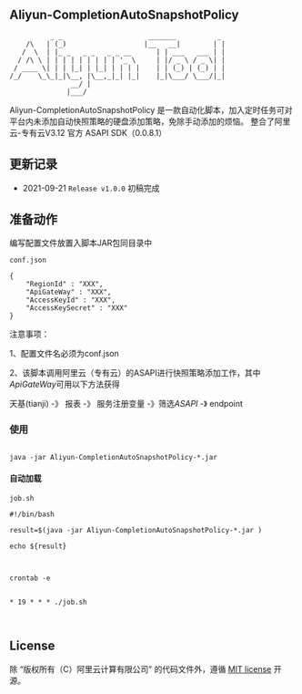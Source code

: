 Aliyun-CompletionAutoSnapshotPolicy
---------

```
          _ _                     _______          _ 
    /\   | (_)                   |__   __|        | |
   /  \  | |_ _   _ _   _ _ __      | | ___   ___ | |
  / /\ \ | | | | | | | | | '_ \     | |/ _ \ / _ \| |
 / ____ \| | | |_| | |_| | | | |    | | (_) | (_) | |
/_/    \_\_|_|\__, |\__,_|_| |_|    |_|\___/ \___/|_|
               __/ |                                 
              |___/                                  

```

Aliyun-CompletionAutoSnapshotPolicy 是一款自动化脚本，加入定时任务可对平台内未添加自动快照策略的硬盘添加策略，免除手动添加的烦恼。
整合了阿里云-专有云V3.12 官方 ASAPI SDK（0.0.8.1）


## 更新记录

* 2021-09-21 `Release v1.0.0` 初稿完成

## 准备动作

编写配置文件放置入脚本JAR包同目录中

```
conf.json

{
    "RegionId" : "XXX",
    "ApiGateWay" : "XXX",
    "AccessKeyId" : "XXX",
    "AccessKeySecret" : "XXX"
}
```

注意事项：

1、配置文件名必须为conf.json

2、该脚本调用阿里云（专有云）的ASAPI进行快照策略添加工作，其中*ApiGateWay*可用以下方法获得

天基(tianji)  -》 报表  -》 服务注册变量  -》筛选*ASAPI*  -》 endpoint



### 使用

```

java -jar Aliyun-CompletionAutoSnapshotPolicy-*.jar

```



#### 自动加载
```
job.sh

#!/bin/bash

result=$(java -jar Aliyun-CompletionAutoSnapshotPolicy-*.jar )

echo ${result}



crontab -e


* 19 * * * ./job.sh



```




## License
除 “版权所有（C）阿里云计算有限公司” 的代码文件外，遵循 [MIT license](http://opensource.org/licenses/MIT) 开源。


